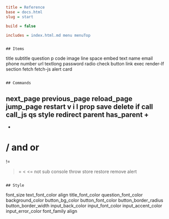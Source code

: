 ```INI META
title = Reference
base = docs.html
slug = start

build = false

includes = index.html.md menu menuTop

```

```MD BODY

## Items

```
title
subtitle
question
p
code
image
line
space
embed
text
name
email
phone
number
url
textlong
password
radio
check
button
link
exec
render-If
section
fetch
fetch-js
alert
card
```

## Commands

```
next_page
previous_page
reload_page
jump_page
restart
v
i
l
prop
save
delete
if
call
call_js
qs
style
redirect
parent
has_parent
+
-
*
/
and
or
==
!=
>
>=
<
<=
not
sub
console
throw
store
restore
remove
alert
```

## Style

```
font_size
text_font_color
align
title_font_color
question_font_color
background_color
button_bg_color
button_font_color
button_border_radius
button_border_width
input_back_color
input_font_color
input_accent_color
input_error_color
font_family
align
```

```